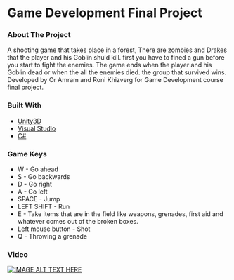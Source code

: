 # Game Development Final Project

### About The Project

A shooting game that takes place in a forest, There are zombies and Drakes that the player and his Goblin shuld kill. first you have to fined a gun before you start to fight the enemies. The game ends when the player and his Goblin dead or when the all the enemies died. 
the group that survived wins.
<br />
Developed by Or Amram and Roni Khizverg for Game Development course final project.

### Built With

* [Unity3D](https://unity.com/)
* [Visual Studio](https://visualstudio.microsoft.com/)
* [C#](https://docs.microsoft.com/en-us/dotnet/csharp/)

### Game Keys

* W - Go ahead
* S - Go backwards
* D - Go right
* A - Go left
* SPACE - Jump
* LEFT SHIFT - Run
* E - Take items that are in the field like weapons, grenades, first aid and whatever comes  out of the broken boxes.
* Left mouse button - Shot
* Q - Throwing a grenade

### Video
[![IMAGE ALT TEXT HERE](https://img.youtube.com/vi/ECuqb5Tv9qI/0.jpg)](https://www.youtube.com/watch?v=https://www.youtube.com/watch?v=ECuqb5Tv9qI)

